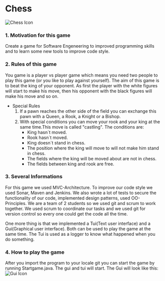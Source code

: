 # Chess
![Chess Icon](http://www.pm-magazin.de/sites/www.pm-magazin.de/files/imagecache/lightbox/images/Wieso%2520ist%2520Schach%2520ein%2520Sport.JPG)

### 1. Motivation for this game
Create a game for Software Engeneering to improved programming skills and to learn some new tools to improve code style.

### 2. Rules of this game
You game is a player vs player game which means you need two people to play this game (or you like to play against yourself). The aim of this game is to beat the king of your opponent. As first the player with the white figures will start to make his move, then his opponent with the black figures will make his move and so on.

* Special Rules
  1.  If a pawn reaches the other side of the field you can exchange this pawn with a Queen, a Rook, a Knight or a Bishop.
  2.  With special conditions you can move your rook and your king at the same time.This move is called "castling". The conditions are:
      * King hasn`t moved.
      * Rook hasn`t moved.
      * King doesn`t stand in chess.
      * The position where the king will move to will not make him stand in chess.
      * The fields where the king will be moved about are not in chess.
      * The fields between king and rook are free.

### 3. Several Informations
For this game we used MVC-Architecture. To improve our code style we used Sonar, Maven and Jenkins. We also wrote a lot of tests to secure the functionality of our code, implemented design patterns, used OO-Principles. We are a team of 2 students so we used git and scrum to work together. We used scrum to coordinate our tasks and we used git for version control so every one could get the code all the time.

One more thing is that we implemented a Tui(Text user interface) and a Gui(Graphical user interface). Both can be used to play the game at the same time. The Tui is used as a logger to know what happened when you do something.

### 4. How to play the game
After you import the program to your locale git you can start the game by running Startgame.java. The gui and tui will start.
The Gui will look like this:
![Gui Icon](/images/GuiBild.png)

